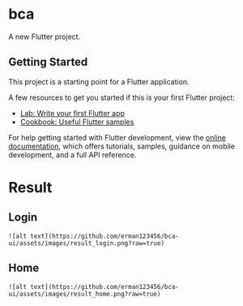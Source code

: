 # bca

A new Flutter project.

## Getting Started

This project is a starting point for a Flutter application.

A few resources to get you started if this is your first Flutter project:

- [Lab: Write your first Flutter app](https://docs.flutter.dev/get-started/codelab)
- [Cookbook: Useful Flutter samples](https://docs.flutter.dev/cookbook)

For help getting started with Flutter development, view the
[online documentation](https://docs.flutter.dev/), which offers tutorials,
samples, guidance on mobile development, and a full API reference.


# Result 
## Login
    ![alt text](https://github.com/erman123456/bca-ui/assets/images/result_login.png?raw=true)
## Home
    ![alt text](https://github.com/erman123456/bca-ui/assets/images/result_home.png?raw=true)
